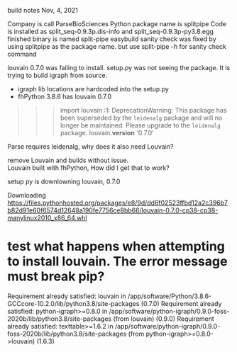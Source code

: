 build notes Nov, 4, 2021

Company is call ParseBioSciences
Python package name is splitpipe
Code is installed as split_seq-0.9.3p.dis-info and split_seq-0.9.3p-py3.8.egg
finished binary is named split-pipe
easybuild sanity check was fixed by using splitpipe as the package name.
but use split-pipe -h for sanity check command


louvain 0.7.0 was failing to install. setup.py was not seeing the package. It is trying to build igraph from source.
 - igraph lib locations are hardcoded into the setup.py
 - fhPython 3.8.6 has louvain 0.7.0

>>> import louvain
<stdin>:1: DeprecationWarning: This package has been superseded by the `leidenalg` package and will no longer be maintained. Please upgrade to the `leidenalg` package.
>>> louvain.__version__
'0.7.0'

Parse requires leidenalg, why does it also need Louvain?

remove Louvain and builds without issue.  
Louvain built with fhPython, How did I get that to work?

setup py is downlowning louvain, 0.7.0

Downloading https://files.pythonhosted.org/packages/e8/9d/dd6f02523ffbd12a2c396b7b82d91e60f6574d12648a190fe7756ce8bb66/louvain-0.7.0-cp38-cp38-manylinux2010_x86_64.whl

# test what happens when attempting to install louvain. The error message must break pip?
Requirement already satisfied: louvain in /app/software/Python/3.8.6-GCCcore-10.2.0/lib/python3.8/site-packages (0.7.0)
Requirement already satisfied: python-igraph>=0.8.0 in /app/software/python-igraph/0.9.0-foss-2020b/lib/python3.8/site-packages (from louvain) (0.9.0)
Requirement already satisfied: texttable>=1.6.2 in /app/software/python-igraph/0.9.0-foss-2020b/lib/python3.8/site-packages (from python-igraph>=0.8.0->louvain) (1.6.3)

